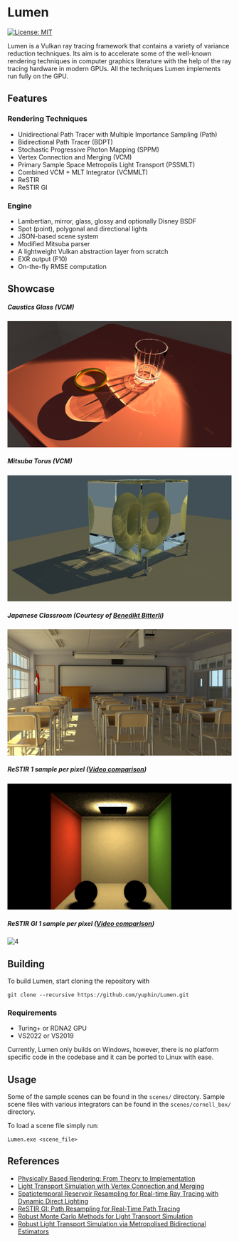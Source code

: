 # Lumen
 [![License: MIT](https://img.shields.io/badge/License-MIT-yellow.svg)](https://opensource.org/licenses/MIT)

 Lumen is a Vulkan ray tracing framework that contains a variety of variance reduction techniques. Its aim is to accelerate some of the well-known rendering techniques in computer graphics literature with the help of the ray tracing hardware in modern GPUs. All the techniques Lumen implements run fully on the GPU.

## Features
 ### Rendering Techniques

 - Unidirectional Path Tracer with Multiple Importance Sampling (Path)
 - Bidirectional Path Tracer (BDPT)
 - Stochastic Progressive Photon Mapping (SPPM)
 - Vertex Connection and Merging (VCM)
 - Primary Sample Space Metropolis Light Transport (PSSMLT)
 - Combined VCM + MLT Integrator (VCMMLT)
 - ReSTIR
 - ReSTIR GI

### Engine
 - Lambertian, mirror, glass, glossy and optionally Disney BSDF
 - Spot (point), polygonal and directional lights
 - JSON-based scene system
 - Modified Mitsuba parser
 - A lightweight Vulkan abstraction layer from scratch
 - EXR output (F10)
 - On-the-fly RMSE computation


## Showcase
##### Caustics Glass (VCM)
![0](/media/GlassVCM.png?raw=true "Japanese Classroom")

##### Mitsuba Torus (VCM)
![1](/media/TorusVCM.png?raw=true "Japanese Classroom")

##### Japanese Classroom (Courtesy of [Benedikt Bitterli](https://benedikt-bitterli.me/resources/))
![2](/media/ClassroomPath.png?raw=true "Japanese Classroom")

##### ReSTIR 1 sample per pixel ([Video comparison](https://drive.google.com/file/d/1H2OWNuinCjOEpfb5OWKAA_yl25t9_Hol/view?usp=sharing))
![3](/media/ReSTIR1spp.png?raw=true "Japanese Classroom")
##### ReSTIR GI 1 sample per pixel ([Video comparison](https://drive.google.com/file/d/1UV1FpyMhtcX8cUo4CFIXFXhWI8UWr121/view?usp=sharing))
![4](/media/ReSTIRGI1spp.PNG?raw=true "Japanese Classroom")
## Building

To build Lumen, start cloning the repository with

```shell
git clone --recursive https://github.com/yuphin/Lumen.git
```
### Requirements
- Turing+ or RDNA2 GPU
- VS2022 or VS2019

Currently, Lumen only builds on Windows, however, there is no platform specific code in the codebase and it can be ported to Linux with ease.

## Usage
Some of the sample scenes can be found in the `scenes/` directory.
Sample scene files with various integrators can be found in the `scenes/cornell_box/` directory.

To load a scene file simply run:
```shell
Lumen.exe <scene_file>
```



## References

 - [Physically Based Rendering: From Theory to Implementation](http://www.pbr-book.org/)
 - [Light Transport Simulation with Vertex Connection and Merging](https://cgg.mff.cuni.cz/~jaroslav/papers/2012-vcm/)
 - [Spatiotemporal Reservoir Resampling for Real-time Ray Tracing with Dynamic Direct Lighting](https://cs.dartmouth.edu/wjarosz/publications/bitterli20spatiotemporal.html)
 - [ReSTIR GI: Path Resampling for Real-Time Path Tracing](https://research.nvidia.com/publication/2021-06_restir-gi-path-resampling-real-time-path-tracing)
 - [Robust Monte Carlo Methods for Light Transport Simulation](https://dl.acm.org/doi/10.5555/927297)
 - [Robust Light Transport Simulation via Metropolised Bidirectional Estimators](https://dl.acm.org/doi/10.1145/2980179.2982411)